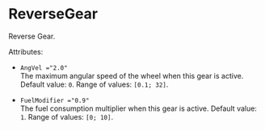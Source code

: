 # ReverseGear

Reverse Gear.

Attributes:

-   `AngVel ="2.0"`  
    The maximum angular speed of the wheel when this gear is active. Default value: `0`. Range of values: `[0.1; 32]`.


-   `FuelModifier ="0.9"`  
    The fuel consumption multiplier when this gear is active. Default value: `1`. Range of values: `[0; 10]`.

